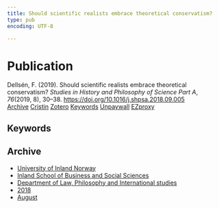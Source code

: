 ```yaml
---
title: Should scientific realists embrace theoretical conservatism?
type: pub
encoding: UTF-8

---
```

<h1>Publication</h1>
<article id="csl-bib-container-9Y9FIDUK" class="csl-bib-container">
  <div class="csl-bib-body"> <div class="csl-entry">Dellsén, F. (2019). Should scientific realists embrace theoretical conservatism? <i>Studies in History and Philosophy of Science Part A</i>, <i>76</i>(2019, 8), 30–38. <a href="https://doi.org/10.1016/j.shpsa.2018.09.005">https://doi.org/10.1016/j.shpsa.2018.09.005</a></div> </div>
  <div class="csl-bib-buttons">
    <a href="#taxonomy-article-9Y9FIDUK" alt="archive" class="csl-bib-button">Archive</a>
    <a href="https://app.cristin.no/results/show.jsf?id=1602110" alt="Cristin" class="csl-bib-button">Cristin</a>
    <a href="http://zotero.org/groups/5881554/items/9Y9FIDUK" alt="Zotero" class="csl-bib-button">Zotero</a>
    <a href="#keywords-article-9Y9FIDUK" alt="keywords" class="csl-bib-button">Keywords</a>
    <a href="https://philpapers.org/archive/DELSSR-3.pdf" alt="Unpaywall" class="csl-bib-button">Unpaywall</a>
    <a href="https://philpapers.org/archive/DELSSR-3.pdf" alt="EZproxy" class="csl-bib-button">EZproxy</a>
  </div>
  <div id="csl-bib-meta-container-9Y9FIDUK"></div>
</article>
<div id="csl-bib-meta-9Y9FIDUK" class="csl-bib-meta">
  <article id="keywords-article-9Y9FIDUK" class="keywords-article">
    <h1>Keywords</h1>
    
  </article>
  <article id="taxonomy-article-9Y9FIDUK" class="taxonomy-article">
    <h1>Archive</h1>
    <ul>
      <li>
        <a href="/en/archive/?key=3DCRN523">University of Inland Norway</a>
      </li>
      <li>
        <a href="/en/archive/?key=DU8Q9LN9">Inland School of Business and Social Sciences</a>
      </li>
      <li>
        <a href="/en/archive/?key=ITYAG68H">Department of Law, Philosophy and International studies</a>
      </li>
      <li>
        <a href="/en/archive/?key=U76UGHNS">2018</a>
      </li>
      <li>
        <a href="/en/archive/?key=H3RENF6U">August</a>
      </li>
    </ul>
  </article>
</div>
